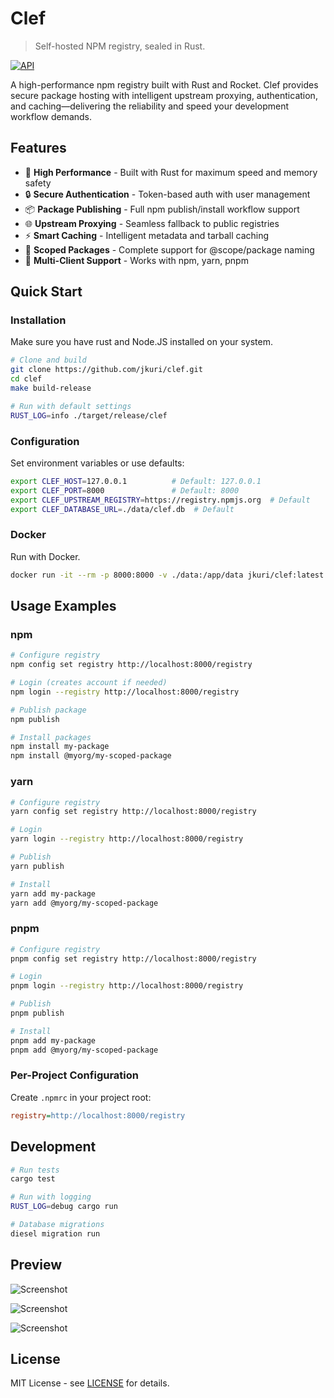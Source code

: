 # Clef

> Self-hosted NPM registry, sealed in Rust.

[![API](https://github.com/jkuri/clef/actions/workflows/clef.yml/badge.svg)](https://github.com/jkuri/clef/actions/workflows/clef.yml)

A high-performance npm registry built with Rust and Rocket. Clef provides secure package hosting with intelligent upstream proxying, authentication, and caching—delivering the reliability and speed your development workflow demands.

## Features

- 🚀 **High Performance** - Built with Rust for maximum speed and memory safety
- 🔒 **Secure Authentication** - Token-based auth with user management
- 📦 **Package Publishing** - Full npm publish/install workflow support
- 🌐 **Upstream Proxying** - Seamless fallback to public registries
- ⚡ **Smart Caching** - Intelligent metadata and tarball caching
- 🎯 **Scoped Packages** - Complete support for @scope/package naming
- 🔄 **Multi-Client Support** - Works with npm, yarn, pnpm

## Quick Start

### Installation

Make sure you have rust and Node.JS installed on your system.

```bash
# Clone and build
git clone https://github.com/jkuri/clef.git
cd clef
make build-release

# Run with default settings
RUST_LOG=info ./target/release/clef
```

### Configuration

Set environment variables or use defaults:

```bash
export CLEF_HOST=127.0.0.1          # Default: 127.0.0.1
export CLEF_PORT=8000               # Default: 8000
export CLEF_UPSTREAM_REGISTRY=https://registry.npmjs.org  # Default
export CLEF_DATABASE_URL=./data/clef.db  # Default
```

### Docker

Run with Docker.

```sh
docker run -it --rm -p 8000:8000 -v ./data:/app/data jkuri/clef:latest
```

## Usage Examples

### npm

```bash
# Configure registry
npm config set registry http://localhost:8000/registry

# Login (creates account if needed)
npm login --registry http://localhost:8000/registry

# Publish package
npm publish

# Install packages
npm install my-package
npm install @myorg/my-scoped-package
```

### yarn

```bash
# Configure registry
yarn config set registry http://localhost:8000/registry

# Login
yarn login --registry http://localhost:8000/registry

# Publish
yarn publish

# Install
yarn add my-package
yarn add @myorg/my-scoped-package
```

### pnpm

```bash
# Configure registry
pnpm config set registry http://localhost:8000/registry

# Login
pnpm login --registry http://localhost:8000/registry

# Publish
pnpm publish

# Install
pnpm add my-package
pnpm add @myorg/my-scoped-package
```

### Per-Project Configuration

Create `.npmrc` in your project root:

```ini
registry=http://localhost:8000/registry
```

## Development

```bash
# Run tests
cargo test

# Run with logging
RUST_LOG=debug cargo run

# Database migrations
diesel migration run
```

## Preview

![Screenshot](https://github-production-user-asset-6210df.s3.amazonaws.com/1796022/468427688-b60eccdd-bdc8-4779-be0d-c30638d94263.png?X-Amz-Algorithm=AWS4-HMAC-SHA256&X-Amz-Credential=AKIAVCODYLSA53PQK4ZA%2F20250721%2Fus-east-1%2Fs3%2Faws4_request&X-Amz-Date=20250721T000955Z&X-Amz-Expires=300&X-Amz-Signature=cf2f5f3f33d60a2426b82650b6df0233cd26cf23e67f5b924575c5d24c321be8&X-Amz-SignedHeaders=host)

![Screenshot](https://github-production-user-asset-6210df.s3.amazonaws.com/1796022/468427722-82a59819-b845-457f-bd4f-90852703ff23.png?X-Amz-Algorithm=AWS4-HMAC-SHA256&X-Amz-Credential=AKIAVCODYLSA53PQK4ZA%2F20250721%2Fus-east-1%2Fs3%2Faws4_request&X-Amz-Date=20250721T001011Z&X-Amz-Expires=300&X-Amz-Signature=75af8a48a3309a986ad13e126d39875c1c6e58ba04207d13ebdb3056b1c12aa6&X-Amz-SignedHeaders=host)

![Screenshot](https://github-production-user-asset-6210df.s3.amazonaws.com/1796022/468427735-a5dc275f-3f3c-4666-9a9c-7eec04f7ed55.png?X-Amz-Algorithm=AWS4-HMAC-SHA256&X-Amz-Credential=AKIAVCODYLSA53PQK4ZA%2F20250721%2Fus-east-1%2Fs3%2Faws4_request&X-Amz-Date=20250721T001022Z&X-Amz-Expires=300&X-Amz-Signature=fefbcbda462ea4d32a9165a651081582d120781465d2f501c290ad91d17ddf3e&X-Amz-SignedHeaders=host)

## License

MIT License - see [LICENSE](LICENSE) for details.

